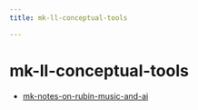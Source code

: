 ```yaml
---
title: mk-ll-conceptual-tools

---
```


# mk-ll-conceptual-tools

- [mk-notes-on-rubin-music-and-ai](/ENUivd4IRq65vFoqWCc3AQ)